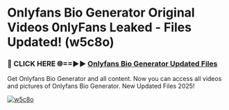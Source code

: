 # Onlyfans Bio Generator Original Videos 0nlyFans Leaked - Files Updated! (w5c8o)

<h3>🔴 CLICK HERE 🌐==►► <a href="https://tinyurl.com/2m67pmp6" rel="nofollow">Onlyfans Bio Generator Updated Files</a></h3>

Get Onlyfans Bio Generator and all content. Now you can access all videos and pictures of Onlyfans Bio Generator. New Updated Files 2025!

[![w5c8o](https://i.imgur.com/H4QAA4z.gif)](https://tinyurl.com/2m67pmp6)